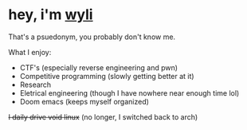 # hey, i'm [wyli](https://web.wyli.tech)

That's a psuedonym, you probably don't know me.

What I enjoy: 
- CTF's (especially reverse engineering and pwn)
- Competitive programming (slowly getting better at it)
- Research
- Eletrical engineering (though I have nowhere near enough time lol)
- Doom emacs (keeps myself organized)

~~I daily drive void linux~~ (no longer, I switched back to arch)
